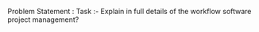 Problem Statement : 
Task :- Explain in full details of the workflow software project management?



